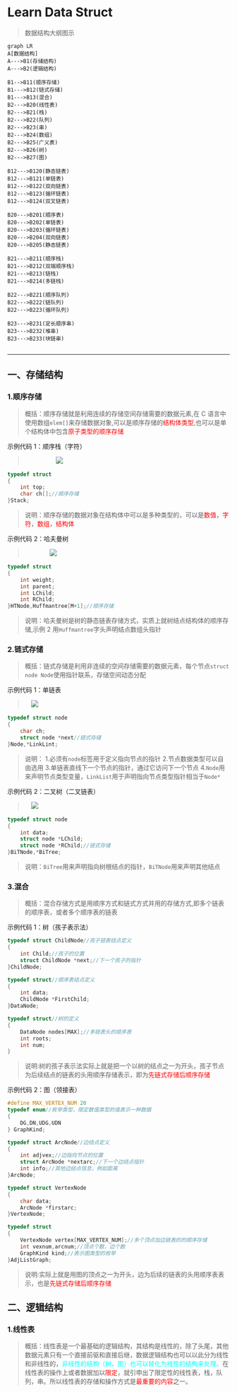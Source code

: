 # Learn Data Struct

> 数据结构大纲图示

```mermaid
graph LR
A[数据结构]
A--->B1(存储结构)
A--->B2(逻辑结构)

B1-->B11(顺序存储)
B1--->B12(链式存储)
B1--->B13(混合)
B2--->B20(线性表)
B2--->B21(栈)
B2--->B22(队列)
B2--->B23(串)
B2--->B24(数组)
B2--->B25(广义表)
B2--->B26(树)
B2--->B27(图)

B12--->B120(静态链表)
B12--->B121(单链表)
B12--->B122(双向链表)
B12--->B123(循环链表)
B12--->B124(双叉链表)

B20--->B201(顺序表)
B20--->B202(单链表)
B20--->B203(循环链表)
B20--->B204(双向链表)
B20--->B205(静态链表)

B21--->B211(顺序栈)
B21--->B212(双端顺序栈)
B21--->B213(链栈)
B21--->B214(多链栈)

B22--->B221(顺序队列)
B22--->B222(链队列)
B22--->B223(循环队列)

B23--->B231(定长顺序串)
B23--->B232(堆串)
B23--->B233(块链串)


```

---

[img1]: https://gitee.com/mumu176/picture/raw/master/stack.jpg
[img2]: https://gitee.com/mumu176/picture/raw/master/huffmantree.jpg
[img3]: https://gitee.com/mumu176/picture/raw/master/linklist.jpg
[img4]: https://gitee.com/mumu176/picture/raw/master/bitree.jpg



## 一、存储结构

### 1.顺序存储

> 概括：顺序存储就是利用连续的存储空间存储需要的数据元素,在 C 语言中使用数组`elem[]`来存储数据对象,可以是顺序存储的<font color="red">结构体类型</font>,也可以是单个结构体中包含<font color="red">原子类型的顺序存储</font>

示例代码 1：顺序栈（字符）

> &emsp;&emsp;&emsp;&emsp;&emsp;![][img1]

```c
typedef struct
{
    int top;
    char ch[];//顺序存储
}Stack;
```

> 说明：顺序存储的数据对象在结构体中可以是多种类型的，可以是<font color="red">数值</font>，<font color="red">字符</font>，<font color="red">数组</font>，<font color="red">结构体</font>

示例代码 2：哈夫曼树
>&emsp;&emsp;&emsp;&emsp;![][img2]
```c
typedef struct
{
    int weight;
    int parent;
    int LChild;
    int RChild;
}HTNode,Huffmantree[M+1];//顺序存储
```

> 说明：哈夫曼树是树的静态链表存储方式，实质上就树结点结构体的顺序存储,示例 2 用`Huffmantree`字头声明结点数组头指针

### 2.链式存储

> 概括：链式存储是利用非连续的空间存储需要的数据元素，每个节点`struct node Node`使用指针联系，存储空间动态分配

示例代码 1：单链表
>&emsp;![][img3]
```c
typedef struct node
{
    char ch;
    struct node *next//链式存储
}Node,*LinkLint;
```

> 说明： 
> 1.必须有`node`标签用于定义指向节点的指针 
> 2.节点数据类型可以自由选用 
> 3.单链表直线下一个节点的指针，通过它访问下一个节点 
> 4.`Node`用来声明节点类型变量，`LinkList`用于声明指向节点类型指针相当于`Node*`

示例代码 2：二叉树（二叉链表）
>&emsp;![][img4]
```c
typedef struct node
{
    int data;
    struct node *LChild;
    struct node *RChild;//链式存储
}BiTNode,*BiTree;
```

> 说明：`BiTree`用来声明指向树根结点的指针，`BiTNode`用来声明其他结点

### 3.混合

> 概括：混合存储方式是用顺序方式和链式方式并用的存储方式,即多个链表的顺序表，或者多个顺序表的链表

示例代码 1：树（孩子表示法）

```c
typedef struct ChildNode//孩子链表结点定义
{
    int Child;//孩子的位置
    struct ChildNode *next;//下一个孩子的指针
}ChildNode;

typedef struct//顺序表结点定义
{
    int data;
    ChildNode *FirstChild;
}DataNode;

typedef struct//树的定义
{
    DataNode nodes[MAX];//多链表头的顺序表
    int roots;
    int num;
}

```

> 说明:树的孩子表示法实际上就是把一个以树的结点之一为开头，孩子节点为后续结点的链表的头用顺序存储表示，即为<font color="red">先链式存储后顺序存储</font>

示例代码 2：图（领接表）

```c
#define MAX_VERTEX_NUM 20
typedef enum//枚举类型，限定数值类型的值表示一种数据
{
    DG,DN,UDG,UDN
} GraphKind;

typedef struct ArcNode//边结点定义
{
    int adjvex;//边指向节点的位置
    struct ArcNode *nextarc;//下一个边结点指针
    int info;//其他边结点信息，例如距离
}ArcNode;

typedef struct VertexNode
{
    char data;
    ArcNode *firstarc;
}VertexNode;

typedef struct
{
    VertexNode vertex[MAX_VERTEX_NUM];//多个顶点加边链表的的顺序存储
    int vexnum,arcnum;//顶点个数，边个数
    GraphKind kind;//表示图类型的枚举
}AdjListGraph;
```

> 说明:实际上就是用图的顶点之一为开头，边为后续的链表的头用顺序表表示，也是<font color="red">先链式存储后顺序存储</font>


## 二、逻辑结构
### 1.线性表
>概括：线性表是一个最基础的逻辑结构，其结构是线性的，除了头尾，其他数据元素只有一个直接前驱和直接后继，数据逻辑结构也可以以此分为线性和非线性的，<font color="cyan">非线性的结构（树，图）也可以转化为线性的结构来处理。</font>在线性表的操作上或者数据加以<font color="red">限定</font>，就引申出了限定性的线性表，栈，队列，串。所以线性表的存储和操作方式是<font color="red">最重要的内容</font>之一。
